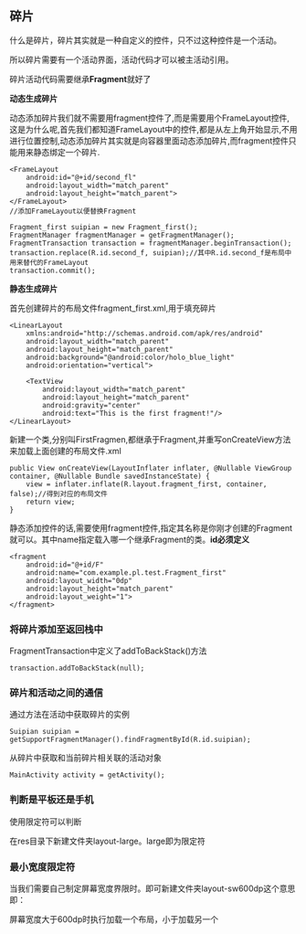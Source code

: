## 碎片
什么是碎片，碎片其实就是一种自定义的控件，只不过这种控件是一个活动。

所以碎片需要有一个活动界面，活动代码才可以被主活动引用。

碎片活动代码需要继承**Fragment**就好了

**动态生成碎片**

动态添加碎片我们就不需要用fragment控件了,而是需要用个FrameLayout控件,这是为什么呢,首先我们都知道FrameLayout中的控件,都是从左上角开始显示,不用进行位置控制,动态添加碎片其实就是向容器里面动态添加碎片,而fragment控件只能用来静态绑定一个碎片.
```
<FrameLayout
    android:id="@+id/second_fl"
    android:layout_width="match_parent"
    android:layout_height="match_parent">
</FrameLayout>
//添加FrameLayout以便替换Fragment
```

```
Fragment_first suipian = new Fragment_first();
FragmentManager fragmentManager = getFragmentManager();
FragmentTransaction transaction = fragmentManager.beginTransaction();
transaction.replace(R.id.second_f, suipian);//其中R.id.second_f是布局中用来替代的FrameLayout
transaction.commit();
```
**静态生成碎片**

首先创建碎片的布局文件fragment_first.xml,用于填充碎片
```
<LinearLayout
    xmlns:android="http://schemas.android.com/apk/res/android"
    android:layout_width="match_parent"
    android:layout_height="match_parent"
    android:background="@android:color/holo_blue_light"
    android:orientation="vertical">

    <TextView
        android:layout_width="match_parent"
        android:layout_height="match_parent"
        android:gravity="center"
        android:text="This is the first fragment!"/>
</LinearLayout>
```
新建一个类,分别叫FirstFragmen,都继承于Fragment,并重写onCreateView方法来加载上面创建的布局文件.xml
```
public View onCreateView(LayoutInflater inflater, @Nullable ViewGroup container, @Nullable Bundle savedInstanceState) {
    view = inflater.inflate(R.layout.fragment_first, container, false);//得到对应的布局文件
    return view;
}
```
静态添加控件的话,需要使用fragment控件,指定其名称是你刚才创建的Fragment就可以。其中name指定载入哪一个继承Fragment的类。**id必须定义** 
```
<fragment
    android:id="@+id/F"
    android:name="com.example.pl.test.Fragment_first"
    android:layout_width="0dp"
    android:layout_height="match_parent"
    android:layout_weight="1">
</fragment>
```

### 将碎片添加至返回栈中
FragmentTransaction中定义了addToBackStack()方法
```
transaction.addToBackStack(null);
```
### 碎片和活动之间的通信
通过方法在活动中获取碎片的实例
```
Suipian suipian = getSupportFragmentManager().findFragmentById(R.id.suipian);
```
从碎片中获取和当前碎片相关联的活动对象
```
MainActivity activity = getActivity();
```
### 判断是平板还是手机
使用限定符可以判断

在res目录下新建文件夹layout-large。large即为限定符
### 最小宽度限定符
当我们需要自己制定屏幕宽度界限时。即可新建文件夹layout-sw600dp这个意思即：

屏幕宽度大于600dp时执行加载一个布局，小于加载另一个

